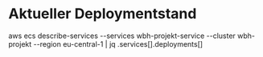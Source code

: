 # Aktueller Deploymentstand

aws ecs describe-services --services wbh-projekt-service --cluster wbh-projekt --region eu-central-1 | jq .services[].deployments[]